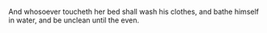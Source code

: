 And whosoever toucheth her bed shall wash his clothes, and bathe himself in water, and be unclean until the even.
